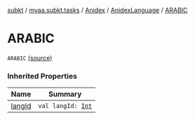 [subkt](../../../index.md) / [myaa.subkt.tasks](../../index.md) / [Anidex](../index.md) / [AnidexLanguage](index.md) / [ARABIC](./-a-r-a-b-i-c.md)

# ARABIC

`ARABIC` [(source)](https://github.com/Myaamori/SubKt/blob/0.1.11/src/main/kotlin/myaa/subkt/tasks/tasks.kt#L1082)

### Inherited Properties

| Name | Summary |
|---|---|
| [langId](lang-id.md) | `val langId: `[`Int`](https://kotlinlang.org/api/latest/jvm/stdlib/kotlin/-int/index.html) |
